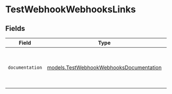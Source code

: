 # TestWebhookWebhooksLinks


## Fields

| Field                                                                                    | Type                                                                                     | Required                                                                                 | Description                                                                              |
| ---------------------------------------------------------------------------------------- | ---------------------------------------------------------------------------------------- | ---------------------------------------------------------------------------------------- | ---------------------------------------------------------------------------------------- |
| `documentation`                                                                          | [models.TestWebhookWebhooksDocumentation](../models/testwebhookwebhooksdocumentation.md) | :heavy_check_mark:                                                                       | The URL to the generic Mollie API error handling guide.                                  |
